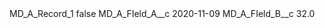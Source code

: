 <?xml version="1.0" encoding="UTF-8"?>
<CustomMetadata xmlns="http://soap.sforce.com/2006/04/metadata" xmlns:xsi="http://www.w3.org/2001/XMLSchema-instance" xmlns:xsd="http://www.w3.org/2001/XMLSchema">
    <label>MD_A_Record_1</label>
    <protected>false</protected>
    <values>
        <field>MD_A_FIeld_A__c</field>
        <value xsi:type="xsd:date">2020-11-09</value>
    </values>
    <values>
        <field>MD_A_FIeld_B__c</field>
        <value xsi:type="xsd:double">32.0</value>
    </values>
</CustomMetadata>

